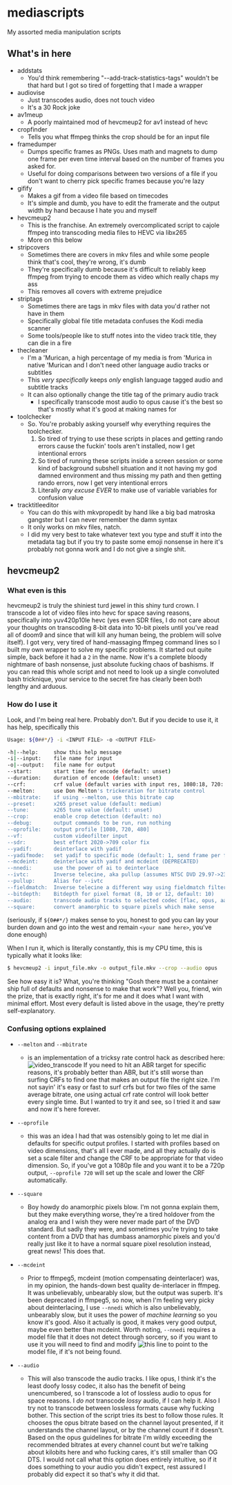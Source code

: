 # mediascripts
My assorted media manipulation scripts

## What's in here

  - addstats
    - You'd think remembering "--add-track-statistics-tags" wouldn't be that hard but I got so tired of forgetting that I made a wrapper
  - audiovise
    - Just transcodes audio, does not touch video
    - It's a 30 Rock joke
  - av1meup
    - A poorly maintained mod of hevcmeup2 for av1 instead of hevc
  - cropfinder
    - Tells you what ffmpeg thinks the crop should be for an input file
  - framedumper
    - Dumps specific frames as PNGs. Uses math and magnets to dump one frame per even time interval based on the number of frames you asked for.
    - Useful for doing comparisons between two versions of a file if you don't want to cherry pick specific frames because you're lazy
  - gifify
    - Makes a gif from a video file based on timecodes
    - It's simple and dumb, you have to edit the framerate and the output width by hand because I hate you and myself
  - hevcmeup2
    - This is the franchise. An extremely overcomplicated script to cajole ffmpeg into transcoding media files to HEVC via libx265
    - More on this below
  - stripcovers
    - Sometimes there are covers in mkv files and while some people think that's cool, they're wrong, it's dumb
    - They're specifically dumb because it's difficult to reliably keep ffmpeg from trying to encode them as video which really chaps my ass
    - This removes all covers with extreme prejudice
  - striptags
    - Sometimes there are tags in mkv files with data you'd rather not have in them
    - Specifically global file title metadata confuses the Kodi media scanner
    - Some tools/people like to stuff notes into the video track title, they can die in a fire
  - thecleaner
    - I'm a 'Murican, a high percentage of my media is from 'Murica in native 'Murican and I don't need other language audio tracks or subtitles
    - This _very specifically_ keeps _only_ english language tagged audio and subtitle tracks
    - It can also optionally change the title tag of the primary audio track
      - I specifically transcode most audio to opus cause it's the best so that's mostly what it's good at making names for
  - toolchecker
    - So. You're probably asking yourself why everything requires the toolchecker.
      1. So tired of trying to use these scripts in places and getting rando errors cause the fuckin' tools aren't installed, now I get intentional errors
      2. So tired of running these scripts inside a screen session or some kind of background subshell situation and it not having my god damned environment and thus missing my path and then getting rando errors, now I get very intentional errors
      3. Literally _any excuse_ *EVER* to make use of variable variables for confusion value
  - tracktitleeditor
    - You can do this with mkvpropedit by hand like a big bad matroska gangster but I can never remember the damn syntax
    - It only works on mkv files, natch.
    - I did my very best to take whatever text you type and stuff it into the metadata tag but if you try to paste some emoji nonsense in here it's probably not gonna work and I do not give a single shit.


## hevcmeup2
### What even is this
hevcmeup2 is truly the shiniest turd jewel in this shiny turd crown. I transcode a lot of video files into hevc for space saving reasons, specifically into yuv420p10le hevc (yes even SDR files, I do not care about your thoughts on transcoding 8-bit data into 10-bit pixels until you've read all of doom9 and since that will kill any human being, the problem will solve itself). I got very, very tired of hand-massaging ffmpeg command lines so I built my own wrapper to solve my specific problems. It started out quite simple, back before it had a `2` in the name. Now it's a complete bloody nightmare of bash nonsense, just absolute fucking chaos of bashisms. If you can read this whole script and not need to look up a single convoluted bash tricknique, your service to the secret fire has clearly been both lengthy and arduous.
### How do I use it
Look, and I'm being real here. Probably don't. But if you decide to use it, it has help, specifically this
```bash
Usage: ${0##*/} -i <INPUT FILE> -o <OUTPUT FILE>

-h|--help:     show this help message
-i|--input:    file name for input
-o|--output:   file name for output
--start:       start time for encode (default: unset)
--duration:    duration of encode (default: unset)
--crf:         crf value (default varies with input res, 1080:18, 720: 22, 480: 26)
--melton:      use Don Melton's trickeration for bitrate control
--mbitrate:    if using --melton, use this bitrate cap
--preset:      x265 preset value (default: medium)
--tune:        x265 tune value (default: unset)
--crop:        enable crop detection (default: no)
--debug:       output commands to be run, run nothing
--oprofile:    output profile [1080, 720, 480]
--vf:          custom videofilter input
--sdr:         best effort 2020->709 color fix
--yadif:       deinterlace with yadif
--yadifmode:   set yadif to specific mode (default: 1, send frame per field)
--mcdeint:     deinterlace with yadif and mcdeint (DEPRECATED)
--nnedi:       use the power of ai to deinterlace
--ivtc:        Inverse telecine, aka pullup (assumes NTSC DVD 29.97->23.976)
--pullup:      Alias for --ivtc
--fieldmatch:  Inverse telecine a different way using fieldmatch filter
--bitdepth:    Bitdepth for pixel format (8, 10 or 12, default: 10)
--audio:       transcode audio tracks to selected codec [flac, opus, aac]
--square:      convert anamorphic to square pixels which make sense
```

(seriously, if `${0##*/}` makes sense to you, honest to god you can lay your burden down and go into the west and remain `<your name here>`, you've done enough)

When I run it, which is literally constantly, this is my CPU time, this is typically what it looks like:
```bash
$ hevcmeup2 -i input_file.mkv -o output_file.mkv --crop --audio opus
```
See how easy it is? What, you're thinking "Gosh there must be a container ship full of defaults and nonsense to make that work"? Well you, friend, win the prize, that is exactly right, it's for me and it does what I want with minimal effort. Most every default is listed above in the usage, they're pretty self-explanatory.

### Confusing options explained
  - `--melton` and `--mbitrate`
    - is an implementation of a tricksy rate control hack as described here: ![video_transcode](https://github.com/donmelton/video_transcoding#how-my-simple-and-special-ratecontrol-systems-work) If you need to hit an ABR target for specific reasons, it's probably better than ABR, but it's still worse than surfing CRFs to find one that makes an output file the right size. I'm not sayin' it's easy or fast to surf crfs but for two files of the same average bitrate, one using actual crf rate control will look better every single time. But I wanted to try it and see, so I tried it and saw and now it's here forever.

  - `--oprofile`
    - this was an idea I had that was ostensibly going to let me dial in defaults for specific output profiles. I started with profiles based on video dimensions, that's all I ever made, and all they actually do is set a scale filter and change the CRF to be appropriate for that video dimension. So, if you've got a 1080p file and you want it to be a 720p output, `--oprofile 720` will set up the scale and lower the CRF automatically.
  - `--square`
    - Boy howdy do anamorphic pixels blow. I'm not gonna explain them, but they make everything worse, they're a tired holdover from the analog era and I wish they were never made part of the DVD standard. But sadly they were, and sometimes you're trying to take content from a DVD that has dumbass anamorphic pixels and you'd really just like it to have a normal square pixel resolution instead, great news! This does that.
  - `--mcdeint`
    - Prior to ffmpeg5, mcdeint (motion compensating deinterlacer) was, in my opinion, the hands-down best quality de-interlacer in ffmpeg. It was unbelievably, unbearably slow, but the output was superb. It's been deprecated in ffmpeg5, so now, when I'm feeling very picky about deinterlacing, I use `--nnedi` which is also unbelievably, unbearably slow, but it uses the power of _machine learning_ so you know it's good. Also it actually is good, it makes very good output, maybe even better than mcdeint. Worth noting, `--nnedi` requires a model file that it does not detect through sorcery, so if you want to use it you will need to find and modify ![this line](https://github.com/elfurbe/mediascripts/blob/main/hevcmeup2#L475) to point to the model file, if it's not being found.
  - `--audio`
    - This will also transcode the audio tracks. I like opus, I think it's the least doofy lossy codec, it also has the benefit of being unencumbered, so I transcode a lot of lossless audio to opus for space reasons. I _do not_ transcode _lossy_ audio, if I can help it. Also I try not to transcode between lossless formats cause why fucking bother. This section of the script tries its best to follow those rules. It chooses the opus bitrate based on the channel layout presented, if it understands the channel layout, or by the channel count if it doesn't. Based on the opus guidelines for bitrate I'm wildly exceeding the recommended bitrates at every channel count but we're talking about kilobits here and who fucking cares, it's still smaller than OG DTS. I would not call what this option does entirely intuitive, so if it does something to your audio you didn't expect, rest assured I probably did expect it so that's why it did that.
